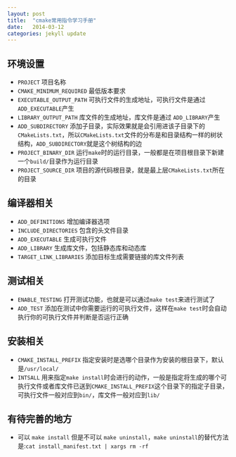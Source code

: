 ```yaml
---
layout: post
title:  "cmake常用指令学习手册"
date:   2014-03-12
categories: jekyll update
---
```


## 环境设置

* `PROJECT` 项目名称
* `CMAKE_MINIMUM_REQUIRED` 最低版本要求
* `EXECUTABLE_OUTPUT_PATH` 可执行文件的生成地址，可执行文件是通过 `ADD_EXECUTABLE`产生
* `LIBRARY_OUTPUT_PATH` 库文件的生成地址，库文件是通过 `ADD_LIBRARY`产生
* `ADD_SUBDIRECTORY` 添加子目录，实际效果就是会引用进该子目录下的`CMakeLists.txt`，所以`CMakeLists.txt`文件的分布是和目录结构一样的树状结构，`ADD_SUBDIRECTORY`就是这个树结构的边
* `PROJECT_BINARY_DIR` 运行`make`时的运行目录，一般都是在项目根目录下新建一个`build/`目录作为运行目录
* `PROJECT_SOURCE_DIR` 项目的源代码根目录，就是最上层`CMakeLists.txt`所在的目录


## 编译器相关

* `ADD_DEFINITIONS` 增加编译器选项
* `INCLUDE_DIRECTORIES` 包含的头文件目录
* `ADD_EXECUTABLE` 生成可执行文件
* `ADD_LIBRARY` 生成库文件，包括静态库和动态库
* `TARGET_LINK_LIBRARIES` 添加目标生成需要链接的库文件列表

## 测试相关

* `ENABLE_TESTING` 打开测试功能，也就是可以通过`make test`来进行测试了
* `ADD_TEST` 添加在测试中你需要运行的可执行文件，这样在`make test`时会自动执行你的可执行文件并判断是否运行正确


## 安装相关

* `CMAKE_INSTALL_PREFIX` 指定安装时是选哪个目录作为安装的根目录下，默认是`/usr/local/`
* `INTSALL` 用来指定`make install`时会进行的动作，一般是指定将生成的哪个可执行文件或者库文件已送到`CMAKE_INSTALL_PREFIX`这个目录下的指定子目录，可执行文件一般对应到`bin/`，库文件一般对应到`lib/`

## 有待完善的地方

* 可以 `make install` 但是不可以 `make uninstall`，`make uninstall`的替代方法是:`cat install_manifest.txt | xargs rm -rf`

